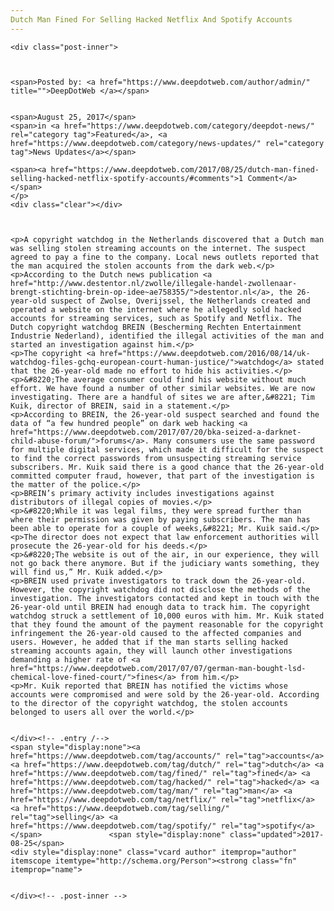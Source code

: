 ```yaml
---
Dutch Man Fined For Selling Hacked Netflix And Spotify Accounts
---
```

<article class="post-listing post-22164 post type-post status-publish format-standard has-post-thumbnail hentry 
 tag-accounts tag-dutch tag-fined tag-hacked tag-man tag-netflix tag-selling tag-spotify">
    
    <div class="post-inner">
    
    
        
    <span>Posted by: <a href="https://www.deepdotweb.com/author/admin/" title="">DeepDotWeb </a></span>
    
    
    <span>August 25, 2017</span>
    <span>in <a href="https://www.deepdotweb.com/category/deepdot-news/" rel="category tag">Featured</a>, <a href="https://www.deepdotweb.com/category/news-updates/" rel="category tag">News Updates</a></span>
    
    <span><a href="https://www.deepdotweb.com/2017/08/25/dutch-man-fined-selling-hacked-netflix-spotify-accounts/#comments">1 Comment</a></span>
    </p>
    <div class="clear"></div>
    
    
    
    <p>A copyright watchdog in the Netherlands discovered that a Dutch man was selling stolen streaming accounts on the internet. The suspect agreed to pay a fine to the company. Local news outlets reported that the man acquired the stolen accounts from the dark web.</p>
    <p>According to the Dutch news publication <a href="http://www.destentor.nl/zwolle/illegale-handel-zwollenaar-brengt-stichting-brein-op-idee~ae758355/">destentor.nl</a>, the 26-year-old suspect of Zwolse, Overijssel, the Netherlands created and operated a website on the internet where he allegedly sold hacked accounts for streaming services, such as Spotify and Netflix. The Dutch copyright watchdog BREIN (Bescherming Rechten Entertainment Industrie Nederland), identified the illegal activities of the man and started an investigation against him.</p>
    <p>The copyright <a href="https://www.deepdotweb.com/2016/08/14/uk-watchdog-files-gchq-european-court-human-justice/">watchdog</a> stated that the 26-year-old made no effort to hide his activities.</p>
    <p>&#8220;The average consumer could find his website without much effort. We have found a number of other similar websites. We are now investigating. There are a handful of sites we are after,&#8221; Tim Kuik, director of BREIN, said in a statement.</p>
    <p>According to BREIN, the 26-year-old suspect searched and found the data of “a few hundred people” on dark web hacking <a href="https://www.deepdotweb.com/2017/07/20/bka-seized-a-darknet-child-abuse-forum/">forums</a>. Many consumers use the same password for multiple digital services, which made it difficult for the suspect to find the correct passwords from unsuspecting streaming service subscribers. Mr. Kuik said there is a good chance that the 26-year-old committed computer fraud, however, that part of the investigation is the matter of the police.</p>
    <p>BREIN’s primary activity includes investigations against distributors of illegal copies of movies.</p>
    <p>&#8220;While it was legal films, they were spread further than where their permission was given by paying subscribers. The man has been able to operate for a couple of weeks,&#8221; Mr. Kuik said.</p>
    <p>The director does not expect that law enforcement authorities will prosecute the 26-year-old for his deeds.</p>
    <p>&#8220;The website is out of the air, in our experience, they will not go back there anymore. But if the judiciary wants something, they will find us,” Mr. Kuik added.</p>
    <p>BREIN used private investigators to track down the 26-year-old. However, the copyright watchdog did not disclose the methods of the investigation. The investigators contacted and kept in touch with the 26-year-old until BREIN had enough data to track him. The copyright watchdog struck a settlement of 10,000 euros with him. Mr. Kuik stated that they found the amount of the payment reasonable for the copyright infringement the 26-year-old caused to the affected companies and users. However, he added that if the man starts selling hacked streaming accounts again, they will launch other investigations demanding a higher rate of <a href="https://www.deepdotweb.com/2017/07/07/german-man-bought-lsd-chemical-love-fined-court/">fines</a> from him.</p>
    <p>Mr. Kuik reported that BREIN has notified the victims whose accounts were compromised and were sold by the 26-year-old. According to the director of the copyright watchdog, the stolen accounts belonged to users all over the world.</p>
    
    
    </div><!-- .entry /-->
    <span style="display:none"><a href="https://www.deepdotweb.com/tag/accounts/" rel="tag">accounts</a> <a href="https://www.deepdotweb.com/tag/dutch/" rel="tag">dutch</a> <a href="https://www.deepdotweb.com/tag/fined/" rel="tag">fined</a> <a href="https://www.deepdotweb.com/tag/hacked/" rel="tag">hacked</a> <a href="https://www.deepdotweb.com/tag/man/" rel="tag">man</a> <a href="https://www.deepdotweb.com/tag/netflix/" rel="tag">netflix</a> <a href="https://www.deepdotweb.com/tag/selling/" rel="tag">selling</a> <a href="https://www.deepdotweb.com/tag/spotify/" rel="tag">spotify</a></span>				<span style="display:none" class="updated">2017-08-25</span>
    <div style="display:none" class="vcard author" itemprop="author" itemscope itemtype="http://schema.org/Person"><strong class="fn" itemprop="name">
    
    
    </div><!-- .post-inner -->
</article><!-- .post-listing -->

